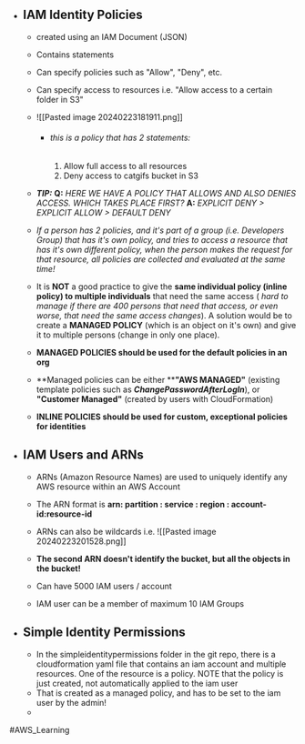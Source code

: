 
- ## IAM Identity Policies
	- created using an IAM Document (JSON)
	- Contains statements
	- Can specify policies such as "Allow", "Deny", etc.
	- Can specify access to resources i.e. "Allow access to a certain folder in S3"
	- ![[Pasted image 20240223181911.png]]
		- ###### this is a policy that has 2 statements:
			1. Allow full access to all resources
			2. Deny access to catgifs bucket in S3
	- ***TIP:*** 
		  **Q:** *HERE WE HAVE A POLICY THAT ALLOWS AND ALSO DENIES ACCESS. WHICH TAKES PLACE FIRST?*
		  **A:** *EXPLICIT DENY  > EXPLICIT ALLOW > DEFAULT DENY*

	- *If a person has 2 policies, and it's part of a group (i.e. Developers Group) that has it's own policy, and tries to access a resource that has it's own different policy, when the person makes the request for that resource, all policies are collected and evaluated at the same time!*
	
	- It is **NOT** a good practice to give the **same individual policy (inline policy) to multiple individuals** that need the same access ( *hard to manage if there are 400 persons that need that access, or even worse, that need the same access changes*). A solution would be to create a **MANAGED POLICY** (which is an object on it's own) and give it to multiple persons (change in only one place).
	- **MANAGED POLICIES should be used for the default policies in an org**
	- **Managed policies can be either ****"AWS MANAGED"** (existing template policies such as ***ChangePasswordAfterLogIn***), or **"Customer Managed"** (created by users with CloudFormation)
	- **INLINE POLICIES should be used for custom, exceptional policies for identities**
	

- ## IAM Users and ARNs
	- ARNs (Amazon Resource Names) are used to uniquely identify any AWS resource within an AWS Account
	- The ARN format is **arn: partition : service : region : account-id:resource-id**
	- ARNs can also be wildcards i.e. ![[Pasted image 20240223201528.png]]
		
	- **The second ARN doesn't identify the bucket, but all the objects in the bucket!**
	- Can have 5000 IAM users / account
	- IAM user can be a member of maximum 10 IAM Groups


- ## Simple Identity Permissions
	
	- In the simpleidentitypermissions folder in the git repo, there is a cloudformation yaml file that contains an iam account and multiple resources. One of the resource is a policy. NOTE that the policy is just created, not automatically applied to the iam user
	- That is created as a managed policy, and has to be set to the iam user by the admin!
	- 















#AWS_Learning 